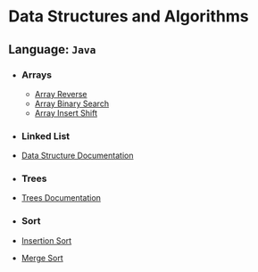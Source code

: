 # Data Structures and Algorithms

## Language: `Java`

* ### Arrays
    - [Array Reverse](array-reverse/README.md)
    - [Array Binary Search](array-binary-search/README.md)
    - [Array Insert Shift](array-insert-shift/README.md)

* ### Linked List
* [Data Structure Documentation ](./linked-list/README.md)
* ### Trees
* [Trees Documentation ](./trees/README.md)
* ### Sort
* [Insertion Sort](insertion-sort/README.md)
* [Merge Sort](merge-sort/README.md)

